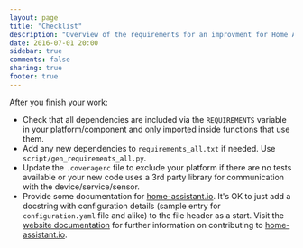 ```yaml
---
layout: page
title: "Checklist"
description: "Overview of the requirements for an improvment for Home Assistant."
date: 2016-07-01 20:00
sidebar: true
comments: false
sharing: true
footer: true
---
```



After you finish your work:

 - Check that all dependencies are included via the `REQUIREMENTS` variable in your platform/component and only imported inside functions that use them.
 - Add any new dependencies to `requirements_all.txt` if needed. Use `script/gen_requirements_all.py`.
 - Update the `.coveragerc` file to exclude your platform if there are no tests available or your new code uses a 3rd party library for communication with the device/service/sensor.
 - Provide some documentation for [home-assistant.io](https://home-assistant.io/). It's OK to just add a docstring with configuration details (sample entry for `configuration.yaml` file and alike) to the file header as a start. Visit the [website documentation](/developers/website/) for further information on contributing to [home-assistant.io](https://github.com/home-assistant/home-assistant.io).


